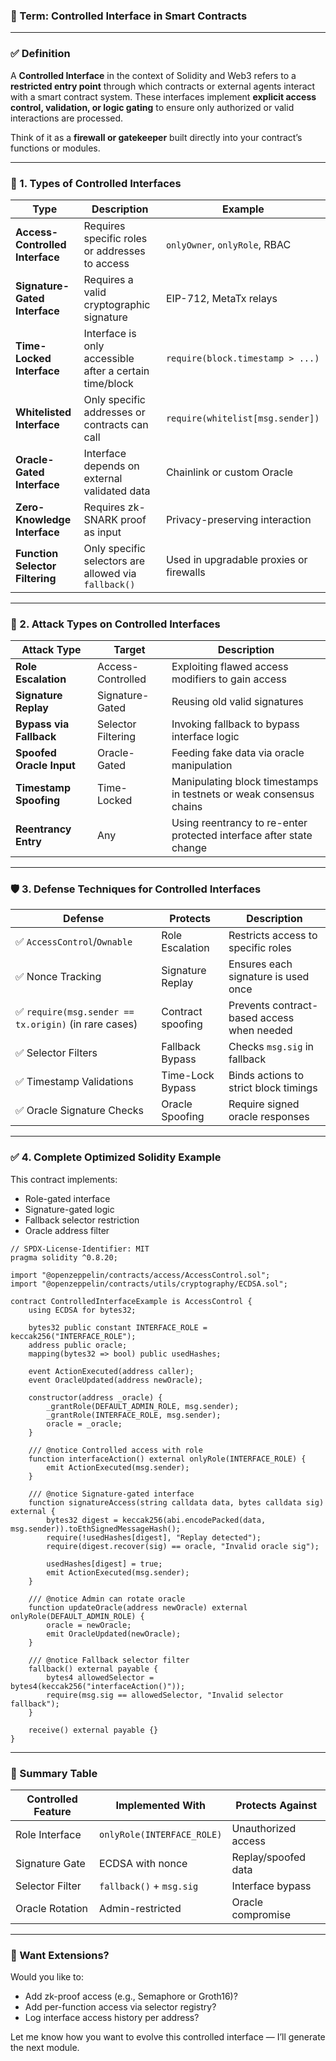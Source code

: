 ### 🔐 Term: **Controlled Interface in Smart Contracts**

---

### ✅ Definition

A **Controlled Interface** in the context of Solidity and Web3 refers to a **restricted entry point** through which contracts or external agents interact with a smart contract system. These interfaces implement **explicit access control, validation, or logic gating** to ensure only authorized or valid interactions are processed.

Think of it as a **firewall or gatekeeper** built directly into your contract’s functions or modules.

---

### 🔣 1. Types of Controlled Interfaces

| Type                            | Description                                             | Example                                 |
| ------------------------------- | ------------------------------------------------------- | --------------------------------------- |
| **Access-Controlled Interface** | Requires specific roles or addresses to access          | `onlyOwner`, `onlyRole`, RBAC           |
| **Signature-Gated Interface**   | Requires a valid cryptographic signature                | EIP-712, MetaTx relays                  |
| **Time-Locked Interface**       | Interface is only accessible after a certain time/block | `require(block.timestamp > ...)`        |
| **Whitelisted Interface**       | Only specific addresses or contracts can call           | `require(whitelist[msg.sender])`        |
| **Oracle-Gated Interface**      | Interface depends on external validated data            | Chainlink or custom Oracle              |
| **Zero-Knowledge Interface**    | Requires zk-SNARK proof as input                        | Privacy-preserving interaction          |
| **Function Selector Filtering** | Only specific selectors are allowed via `fallback()`    | Used in upgradable proxies or firewalls |

---

### 🚨 2. Attack Types on Controlled Interfaces

| Attack Type              | Target             | Description                                                         |
| ------------------------ | ------------------ | ------------------------------------------------------------------- |
| **Role Escalation**      | Access-Controlled  | Exploiting flawed access modifiers to gain access                   |
| **Signature Replay**     | Signature-Gated    | Reusing old valid signatures                                        |
| **Bypass via Fallback**  | Selector Filtering | Invoking fallback to bypass interface logic                         |
| **Spoofed Oracle Input** | Oracle-Gated       | Feeding fake data via oracle manipulation                           |
| **Timestamp Spoofing**   | Time-Locked        | Manipulating block timestamps in testnets or weak consensus chains  |
| **Reentrancy Entry**     | Any                | Using reentrancy to re-enter protected interface after state change |

---

### 🛡️ 3. Defense Techniques for Controlled Interfaces

| Defense                                              | Protects          | Description                                |
| ---------------------------------------------------- | ----------------- | ------------------------------------------ |
| ✅ `AccessControl`/`Ownable`                          | Role Escalation   | Restricts access to specific roles         |
| ✅ Nonce Tracking                                     | Signature Replay  | Ensures each signature is used once        |
| ✅ `require(msg.sender == tx.origin)` (in rare cases) | Contract spoofing | Prevents contract-based access when needed |
| ✅ Selector Filters                                   | Fallback Bypass   | Checks `msg.sig` in fallback               |
| ✅ Timestamp Validations                              | Time-Lock Bypass  | Binds actions to strict block timings      |
| ✅ Oracle Signature Checks                            | Oracle Spoofing   | Require signed oracle responses            |

---

### ✅ 4. Complete Optimized Solidity Example

This contract implements:

* Role-gated interface
* Signature-gated logic
* Fallback selector restriction
* Oracle address filter

```solidity
// SPDX-License-Identifier: MIT
pragma solidity ^0.8.20;

import "@openzeppelin/contracts/access/AccessControl.sol";
import "@openzeppelin/contracts/utils/cryptography/ECDSA.sol";

contract ControlledInterfaceExample is AccessControl {
    using ECDSA for bytes32;

    bytes32 public constant INTERFACE_ROLE = keccak256("INTERFACE_ROLE");
    address public oracle;
    mapping(bytes32 => bool) public usedHashes;

    event ActionExecuted(address caller);
    event OracleUpdated(address newOracle);

    constructor(address _oracle) {
        _grantRole(DEFAULT_ADMIN_ROLE, msg.sender);
        _grantRole(INTERFACE_ROLE, msg.sender);
        oracle = _oracle;
    }

    /// @notice Controlled access with role
    function interfaceAction() external onlyRole(INTERFACE_ROLE) {
        emit ActionExecuted(msg.sender);
    }

    /// @notice Signature-gated interface
    function signatureAccess(string calldata data, bytes calldata sig) external {
        bytes32 digest = keccak256(abi.encodePacked(data, msg.sender)).toEthSignedMessageHash();
        require(!usedHashes[digest], "Replay detected");
        require(digest.recover(sig) == oracle, "Invalid oracle sig");

        usedHashes[digest] = true;
        emit ActionExecuted(msg.sender);
    }

    /// @notice Admin can rotate oracle
    function updateOracle(address newOracle) external onlyRole(DEFAULT_ADMIN_ROLE) {
        oracle = newOracle;
        emit OracleUpdated(newOracle);
    }

    /// @notice Fallback selector filter
    fallback() external payable {
        bytes4 allowedSelector = bytes4(keccak256("interfaceAction()"));
        require(msg.sig == allowedSelector, "Invalid selector fallback");
    }

    receive() external payable {}
}
```

---

### 🔐 Summary Table

| Controlled Feature | Implemented With           | Protects Against    |
| ------------------ | -------------------------- | ------------------- |
| Role Interface     | `onlyRole(INTERFACE_ROLE)` | Unauthorized access |
| Signature Gate     | ECDSA with nonce           | Replay/spoofed data |
| Selector Filter    | `fallback()` + `msg.sig`   | Interface bypass    |
| Oracle Rotation    | Admin-restricted           | Oracle compromise   |

---

### 🔁 Want Extensions?

Would you like to:

* Add zk-proof access (e.g., Semaphore or Groth16)?
* Add per-function access via selector registry?
* Log interface access history per address?

Let me know how you want to evolve this controlled interface — I’ll generate the next module.
